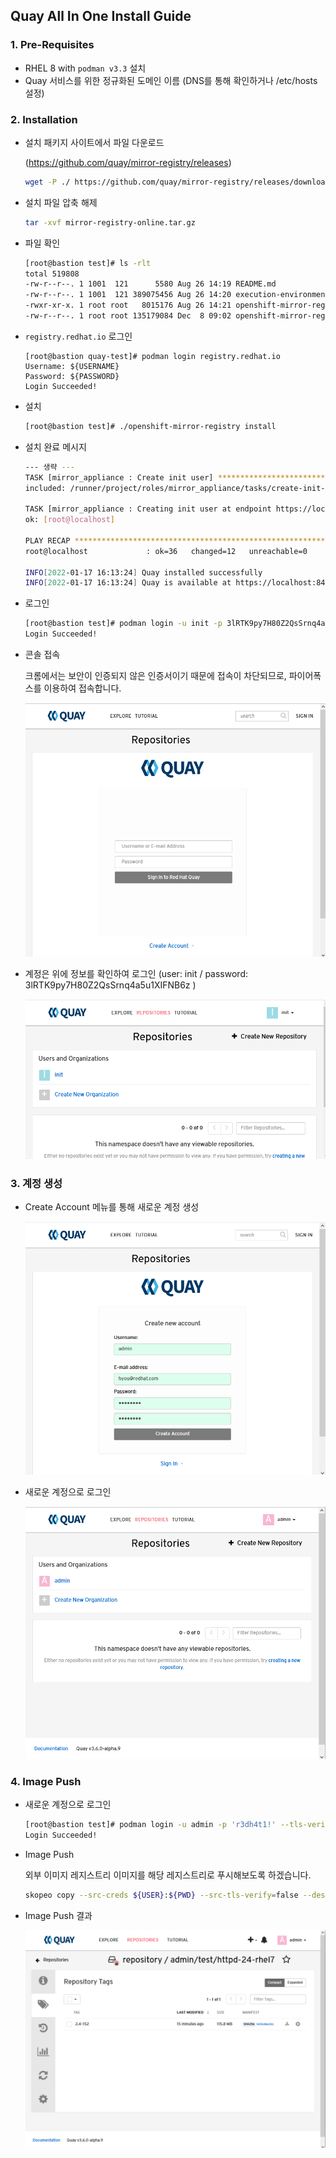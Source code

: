 ## Quay All In One Install Guide

### 1. Pre-Requisites

- RHEL 8 with `podman v3.3` 설치
- Quay 서비스를 위한 정규화된 도메인 이름 (DNS를 통해 확인하거나 /etc/hosts 설정)



### 2. Installation

- 설치 패키지 사이트에서 파일 다운로드 

  (https://github.com/quay/mirror-registry/releases)

  ```bash
  wget -P ./ https://github.com/quay/mirror-registry/releases/download/v0.1.4/openshift-mirror-registry-online.tar.gz
  ```

- 설치 파일 압축 해제

  ```bash
  tar -xvf mirror-registry-online.tar.gz
  ```

- 파일 확인

  ```bash
  [root@bastion test]# ls -rlt
  total 519808
  -rw-r--r--. 1 1001  121      5580 Aug 26 14:19 README.md
  -rw-r--r--. 1 1001  121 389075456 Aug 26 14:20 execution-environment.tar
  -rwxr-xr-x. 1 root root   8015176 Aug 26 14:21 openshift-mirror-registry
  -rw-r--r--. 1 root root 135179084 Dec  8 09:02 openshift-mirror-registry-online.tar.gz
  ```

- `registry.redhat.io` 로그인

  ```bsh
  [root@bastion quay-test]# podman login registry.redhat.io
  Username: ${USERNAME}
  Password: ${PASSWORD}
  Login Succeeded!
  ```

- 설치

  ```bash
  [root@bastion test]# ./openshift-mirror-registry install
  ```

- 설치 완료 메시지

  ```bash
  --- 생략 ---
  TASK [mirror_appliance : Create init user] **********************************************************************************************
  included: /runner/project/roles/mirror_appliance/tasks/create-init-user.yaml for root@localhost
  
  TASK [mirror_appliance : Creating init user at endpoint https://localhost:8443/api/v1/user/initialize] **********************************
  ok: [root@localhost]
  
  PLAY RECAP ******************************************************************************************************************************
  root@localhost             : ok=36   changed=12   unreachable=0    failed=0    skipped=4    rescued=0    ignored=0
  
  INFO[2022-01-17 16:13:24] Quay installed successfully
  INFO[2022-01-17 16:13:24] Quay is available at https://localhost:8443 with credentials (init, 3lRTK9py7H80Z2QsSrnq4a5u1XIFNB6z)
  ```

- 로그인

  ```bash
  [root@bastion test]# podman login -u init -p 3lRTK9py7H80Z2QsSrnq4a5u1XIFNB6z --tls-verify=false 10.76.168.60:8443
  Login Succeeded!
  ```

- 콘솔 접속

  크롬에서는 보안이 인증되지 않은 인증서이기 때문에 접속이 차단되므로, 파이어폭스를 이용하여 접속합니다.

  ![01_quay_console](https://github.com/justone0127/all-in-one-Quay-Instance/blob/main/images/01_quay_console.png)

- 계정은 위에 정보를 확인하여 로그인 (user: init / password: 3lRTK9py7H80Z2QsSrnq4a5u1XIFNB6z )

  ![02_console_login](https://github.com/justone0127/all-in-one-Quay-Instance/blob/main/images/02_console_login.png)

### 3. 계정 생성

- Create Account 메뉴를 통해 새로운 계정 생성

  ![03_new_account](https://github.com/justone0127/all-in-one-Quay-Instance/blob/main/images/03_new_account.png)

- 새로운 계정으로 로그인

  ![04_new_account_login](https://github.com/justone0127/all-in-one-Quay-Instance/blob/main/images/04_new_account_login.png)

### 4. Image Push

- 새로운 계정으로 로그인

  ```bash
  [root@bastion test]# podman login -u admin -p 'r3dh4t1!' --tls-verify=false 10.76.168.60:8443
  Login Succeeded!
  ```

- Image Push

  외부 이미지 레지스트리 이미지를 해당 레지스트리로 푸시해보도록 하겠습니다.

  ```bash
  skopeo copy --src-creds ${USER}:${PWD} --src-tls-verify=false --dest-creds ${QUAY_USER}:${QUAY_PWD} --dest-tls-verify=false docker://registry.redhat.io/rhscl/httpd-24-rhel7:2.4-152 docker://${QUAY_REGISTRY_IP}:{$PORT}/repository/admin/test/httpd-24-rhel7:2.4-152
  ```
  
- Image Push 결과

  ![05_image_push_result](https://github.com/justone0127/all-in-one-Quay-Instance/blob/main/images/05_image_push_result.png)

  

  
